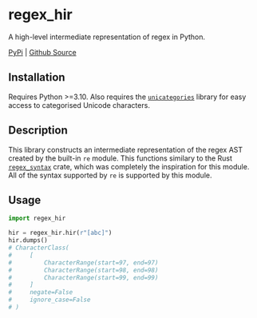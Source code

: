 # regex_hir
A high-level intermediate representation of regex in Python.

[PyPi](https://pypi.org/project/regex-hir/) | [Github Source](https://github.com/DexterHill0/regex_hir)

## Installation
Requires Python >=3.10. Also requires the [`unicategories`](https://gitlab.com/ergoithz/unicategories) library for easy access to categorised Unicode characters.

## Description
This library constructs an intermediate representation of the regex AST created by the built-in `re` module. This functions similary to the Rust [`regex_syntax`](https://docs.rs/regex-syntax/latest/regex_syntax/index.html) crate, which was completely the inspiration for this module.  
All of the syntax supported by `re` is supported by this module.

## Usage
```py
import regex_hir

hir = regex_hir.hir(r"[abc]")
hir.dumps()
# CharacterClass(
#     [
#         CharacterRange(start=97, end=97)
#         CharacterRange(start=98, end=98)
#         CharacterRange(start=99, end=99)
#     ]
#     negate=False
#     ignore_case=False
# )
```
